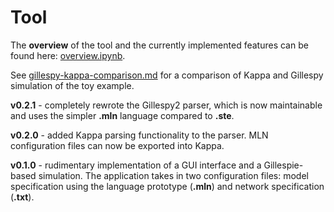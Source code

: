 # Tool

The **overview** of the tool and the currently implemented features can be found here: [overview.ipynb](overview.ipynb).

See [gillespy-kappa-comparison.md](kappa/gillespy-kappa-comparison.md) for a comparison of Kappa and Gillespy simulation of the toy example.

**v0.2.1** - completely rewrote the Gillespy2 parser, which is now maintainable and uses the simpler **.mln** language compared to **.ste**.

**v0.2.0** - added Kappa parsing functionality to the parser. MLN configuration files can now be exported into Kappa.

**v0.1.0** - rudimentary implementation of a GUI interface and a Gillespie-based simulation. The application takes in two configuration files: model specification using the language prototype (**.mln**) and network specification (**.txt**).